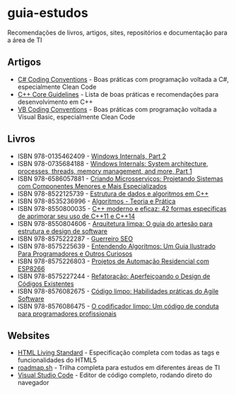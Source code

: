 # guia-estudos
Recomendações de livros, artigos, sites, repositórios e documentação para a área de TI

## Artigos
* [C# Coding Conventions](https://learn.microsoft.com/en-us/dotnet/csharp/fundamentals/coding-style/coding-conventions) - Boas práticas com programação voltada a C#, especialmente Clean Code
* [C++ Core Guidelines](https://isocpp.github.io/CppCoreGuidelines/CppCoreGuidelines) - Lista de boas práticas e recomendações para desenvolvimento em C++
* [VB Coding Conventions](https://learn.microsoft.com/en-us/dotnet/visual-basic/programming-guide/program-structure/coding-conventions) - Boas práticas com programação voltada a Visual Basic, especialmente Clean Code

## Livros
* ISBN 978-0135462409 - [Windows Internals, Part 2](https://www.amazon.com.br/gp/product/B08F5HLRBD)
* ISBN 978-0735684188 - [Windows Internals: System architecture, processes, threads, memory management, and more, Part 1](https://www.amazon.com.br/Windows-Internals-Part-architecture-management-ebook/dp/B0711FDMRR)
* ISBN 978-6586057881 - [Criando Microsserviços: Projetando Sistemas com Componentes Menores e Mais Especializados](https://www.amazon.com.br/Criando-Microsservi%C3%A7os-Projetando-Componentes-Especializados/dp/6586057884)
* ISBN 978-8522125739 - [Estrutura de dados e algoritmos em C++](https://www.amazon.com.br/Estrutura-dados-algoritmos-em-c/dp/8522125732)
* ISBN 978-8535236996 - [Algoritmos - Teoria e Prática](https://www.amazon.com.br/Algoritmos-Teoria-Pr%C3%A1tica-Thomas-Cormen/dp/8535236996)
* ISBN 978-8550800035 - [C++ moderno e eficaz: 42 formas específicas de aprimorar seu uso de C++11 e C++14](https://www.amazon.com.br/moderno-eficaz-formas-espec%C3%ADficas-aprimorar/dp/8550800031)
* ISBN 978-8550804606 - [Arquitetura limpa: O guia do artesão para estrutura e design de software](https://www.amazon.com.br/Arquitetura-Limpa-Artes%C3%A3o-Estrutura-Software/dp/8550804606)
* ISBN 978-8575222287 - [Guerreiro SEO](https://www.amazon.com.br/Guerreiro-SEO-John-I-Jerkovic/dp/8575222287)
* ISBN 978-8575225639 - [Entendendo Algoritmos: Um Guia Ilustrado Para Programadores e Outros Curiosos](https://www.amazon.com.br/Entendendo-Algoritmos-Ilustrado-Programadores-Curiosos/dp/8575225634)
* ISBN 978-8575226803 - [Projetos de Automação Residencial com ESP8266](https://www.amazon.com.br/Projetos-Automa%C3%A7%C3%A3o-Residencial-com-Esp/dp/8575226800)
* ISBN 978-8575227244 - [Refatoração: Aperfeiçoando o Design de Códigos Existentes](https://www.amazon.com.br/Refatora%C3%A7%C3%A3o-Aperfei%C3%A7oando-Design-C%C3%B3digos-Existentes/dp/8575227246)
* ISBN 978-8576082675 - [Código limpo: Habilidades práticas do Agile Software](https://www.amazon.com.br/C%C3%B3digo-limpo-Robert-C-Martin/dp/8576082675)
* ISBN 978-8576086475 - [O codificador limpo: Um código de conduta para programadores profissionais](https://www.amazon.com.br/codificador-limpo-conduta-programadores-profissionais/dp/8576086476)

## Websites
* [HTML Living Standard](https://html.spec.whatwg.org/multipage/) - Especificação completa com todas as tags e funcionalidades do HTML5
* [roadmap.sh](https://roadmap.sh/) - Trilha completa para estudos em diferentes áreas de TI
* [Visual Studio Code](https://vscode.dev/) - Editor de código completo, rodando direto do navegador
